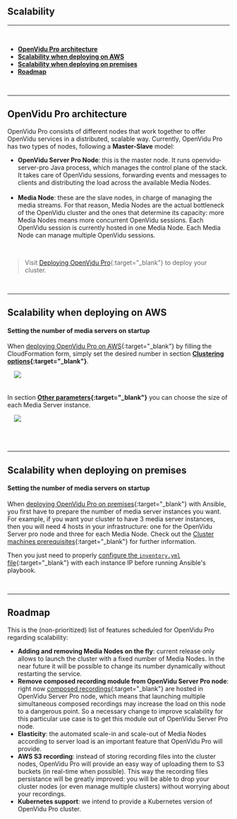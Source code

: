 <h2 id="section-title">Scalability</h2>
<hr>

<br>

- **[OpenVidu Pro architecture](#openvidu-pro-architecture)**
- **[Scalability when deploying on AWS](#scalability-when-deploying-on-aws)**
- **[Scalability when deploying on premises](#scalability-when-deploying-on-premises)**
- **[Roadmap](#roadmap)**

<br>

---

## OpenVidu Pro architecture

OpenVidu Pro consists of different nodes that work together to offer OpenVidu services in a distributed, scalable way. Currently, OpenVidu Pro has two types of nodes, following a **Master-Slave** model:

- **OpenVidu Server Pro Node**: this is the master node. It runs openvidu-server-pro Java process, which manages the control plane of the stack. It takes care of OpenVidu sessions, forwarding events and messages to clients and distributing the load across the available Media Nodes.<br><br>
- **Media Node**: these are the slave nodes, in charge of managing the media streams. For that reason, Media Nodes are the actual bottleneck of the OpenVidu cluster and the ones that determine its capacity: more Media Nodes means more concurrent OpenVidu sessions. Each OpenVidu session is currently hosted in one Media Node. Each Media Node can manage multiple OpenVidu sessions.

<br>

> Visit [Deploying OpenVidu Pro](openvidu-pro/deploying-openvidu-pro){:target="_blank"} to deploy your cluster.

<br>

---

## Scalability when deploying on AWS

#### Setting the number of media servers on startup

When [deploying OpenVidu Pro on AWS](openvidu-pro/deploying-openvidu-pro#deploying-openvidu-pro-on-aws){:target="_blank"} by filling the CloudFormation form, simply set the desired number in section **[Clustering options](openvidu-pro/deploying-openvidu-pro/#clustering-options){:target="_blank"}**.

<div class="row">
    <div style="margin: 5px 15px 35px 15px">
        <a data-fancybox="gallery-pro11" href="img/docs/openvidu-pro/marketplace/marketClusteringOptions.png"><img class="img-responsive img-pro img-pro-small" src="img/docs/openvidu-pro/marketplace/marketClusteringOptions.png"/></a>
    </div>
</div>

In section **[Other parameters](openvidu-pro/deploying-openvidu-pro/#other-parameters){:target="_blank"}** you can choose the size of each Media Server instance.

<div class="row">
    <div style="margin: 5px 15px 35px 15px">
        <a data-fancybox="gallery-pro12" href="img/docs/openvidu-pro/marketplace/marketOthers.png"><img class="img-responsive img-pro img-pro-small" src="img/docs/openvidu-pro/marketplace/marketOthers.png"/></a>
    </div>
</div>

<br>

---

## Scalability when deploying on premises

#### Setting the number of media servers on startup

When [deploying OpenVidu Pro on premises](openvidu-pro/deploying-openvidu-pro#deploying-openvidu-pro-on-premises){:target="_blank"} with Ansible, you first have to prepare the number of media server instances you want. For example, if you want your cluster to have 3 media server instances, then you will need 4 hosts in your infrastructure: one for the OpenVidu Server pro node and three for each Media Node. Check out the [Cluster machines prerequisites](openvidu-pro/deploying-openvidu-pro/#in-your-cluster-machines){:target="_blank"} for further information.

Then you just need to properly [configure the `inventory.yml` file](openvidu-pro/deploying-openvidu-pro/#3-ansibles-inventory){:target="_blank"} with each instance IP before running Ansible's playbook.

<!--

#### Setting the number of media servers on startup

There are 3 [configuration properties](reference-docs/openvidu-server-params/){:target="_blank"} that you must set up to launch OpenVidu Pro with multiple media servers:

- `openvidu.pro.cluster`: set it to `true`
- `openvidu.pro.cluster.load.strategy`: this property defines the load strategy for distributing the video sessions among the different media servers. New sessions will be established automatically in the less loaded server. This property may be:
    - `streams`: the load is calculated counting the total number of publishers and subscribers in the media server
    - `sessions`: the load is calculated counting the number of sessions in the media server
    - `mediaObjects`: the load is calculated counting the number of media objects in the media server. This includes publisher an dsubscriber endpoints, filter
- `kms.uris`: 

-->

<br>

---

## Roadmap

This is the (non-prioritized) list of features scheduled for OpenVidu Pro regarding scalability:

- **Adding and removing Media Nodes on the fly**: current release only allows to launch the cluster with a fixed number of Media Nodes. In the near future it will be possible to change its number dynamically without restarting the service.
- **Remove composed recording module from OpenVidu Server Pro node**: right now [composed recordings](advanced-features/recording/#composed-recording){:target="_blank"} are hosted in OpenVidu Server Pro node, which means that launching multiple simultaneous composed recordings may increase the load on this node to a dangerous point. So a necessary change to improve scalability for this particular use case is to get this module out of OpenVidu Server Pro node.
- **Elasticity**: the automated scale-in and scale-out of Media Nodes according to server load is an important feature that OpenVidu Pro will provide.
- **AWS S3 recording**: instead of storing recording files into the cluster nodes, OpenVidu Pro will provide an easy way of uploading them to S3 buckets (in real-time when possible). This way the recording files persistance will be greatly improved: you will be able to drop your cluster nodes (or even manage multiple clusters) without worrying about your recordings.
- **Kubernetes support**: we intend to provide a Kubernetes version of OpenVidu Pro cluster.

<br>